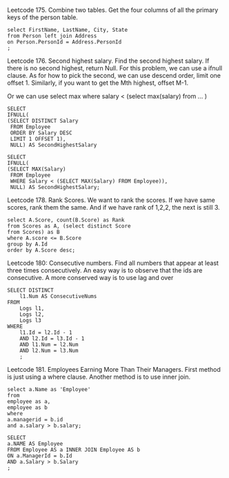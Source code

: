 Leetcode 175. Combine two tables. Get the four columns of all the primary keys of the person table.
```
select FirstName, LastName, City, State
from Person left join Address
on Person.PersonId = Address.PersonId
;
```
Leetcode 176. Second highest salary. Find the second highest salary. If there is no second highest, return Null. For this problem, we can use a ifnull clause. As for how to pick the second, we can use descend order, limit one offset 1. Similarly, if you want to get the Mth highest, offset M-1.

Or we can use select max where salary < (select max(salary) from ... )
```
SELECT
IFNULL(
(SELECT DISTINCT Salary
 FROM Employee
 ORDER BY Salary DESC
 LIMIT 1 OFFSET 1),
 NULL) AS SecondHighestSalary
```
```
SELECT
IFNULL(
(SELECT MAX(Salary)
 FROM Employee
 WHERE Salary < (SELECT MAX(Salary) FROM Employee)),
 NULL) AS SecondHighestSalary;
```
Leetcode 178. Rank Scores. We want to rank the scores. If we have same scores, rank them the same. And if we have rank of 1,2,2, the next is still 3.
```
select A.Score, count(B.Score) as Rank
from Scores as A, (select distinct Score
from Scores) as B
where A.score <= B.Score
group by A.Id
order by A.Score desc;
```

Leetcode 180: Consecutive numbers. Find all numbers that appear at least three times consecutively. An easy way is to observe that the ids are consecutive. A more conserved way is to use lag and over
```
SELECT DISTINCT
    l1.Num AS ConsecutiveNums
FROM
    Logs l1,
    Logs l2,
    Logs l3
WHERE
    l1.Id = l2.Id - 1
    AND l2.Id = l3.Id - 1
    AND l1.Num = l2.Num
    AND l2.Num = l3.Num
    ;
```

Leetcode 181. Employees Earning More Than Their Managers. First method is just using a where clause. Another method is to use inner join.
```
select a.Name as 'Employee'
from
employee as a,
employee as b
where
a.managerid = b.id
and a.salary > b.salary;
```
```
SELECT
a.NAME AS Employee
FROM Employee AS a INNER JOIN Employee AS b
ON a.ManagerId = b.Id
AND a.Salary > b.Salary
;
```
